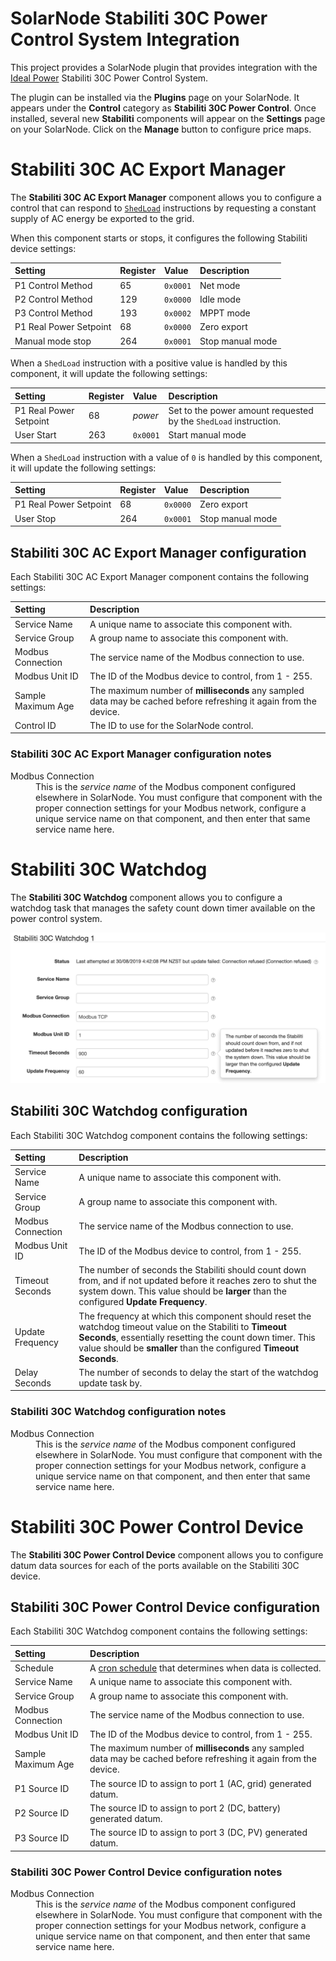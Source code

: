 # SolarNode Stabiliti 30C Power Control System Integration

This project provides a SolarNode plugin that provides integration with the [Ideal
Power][ideal-power] Stabiliti 30C Power Control System.

The plugin can be installed via the **Plugins** page on your SolarNode. It appears under the
**Control** category as **Stabiliti 30C Power Control**. Once installed, several new **Stabiliti**
components will appear on the **Settings** page on your SolarNode. Click on the **Manage** button to
configure price maps.


# Stabiliti 30C AC Export Manager

The **Stabiliti 30C AC Export Manager** component allows you to configure a control that can
respond to [`ShedLoad`][ShedLoad] instructions by requesting a constant supply of AC energy be
exported to the grid.

When this component starts or stops, it configures the following Stabiliti device settings:

| Setting                | Register | Value    | Description |
|:-----------------------|:---------|:---------|:------------|
| P1 Control Method      | 65       | `0x0001` | Net mode |
| P2 Control Method      | 129      | `0x0000` | Idle mode |
| P3 Control Method      | 193      | `0x0002` | MPPT mode |
| P1 Real Power Setpoint | 68       | `0x0000` | Zero export |
| Manual mode stop       | 264      | `0x0001` | Stop manual mode |


When a `ShedLoad` instruction with a positive value is handled by this component, it will update the
following settings:

| Setting                | Register | Value    | Description |
|:-----------------------|:---------|:---------|:------------|
| P1 Real Power Setpoint | 68       | _power_  | Set to the power amount requested by the `ShedLoad` instruction. |
| User Start             | 263      | `0x0001` | Start manual mode |

When a `ShedLoad` instruction with a value of `0` is handled by this component, it will update the
following settings:

| Setting                | Register | Value    | Description |
|:-----------------------|:---------|:---------|:------------|
| P1 Real Power Setpoint | 68       | `0x0000` | Zero export |
| User Stop              | 264      | `0x0001` | Stop manual mode |

## Stabiliti 30C AC Export Manager configuration

Each Stabiliti 30C AC Export Manager component contains the following settings:

| Setting            | Description |
|:-------------------|:------------|
| Service Name       | A unique name to associate this component with. |
| Service Group      | A group name to associate this component with. |
| Modbus Connection  | The service name of the Modbus connection to use. |
| Modbus Unit ID     | The ID of the Modbus device to control, from 1 - 255. |
| Sample Maximum Age | The maximum number of **milliseconds** any sampled data may be cached before refreshing it again from the device. |
| Control ID         | The ID to use for the SolarNode control. |

### Stabiliti 30C AC Export Manager configuration notes

<dl>
	<dt>Modbus Connection</dt>
	<dd>This is the <i>service name</i> of the Modbus component configured elsewhere
	in SolarNode. You must configure that component with the proper connection settings
	for your Modbus network, configure a unique service name on that component, and then
	enter that same service name here.</dd>
</dl>


# Stabiliti 30C Watchdog

The **Stabiliti 30C Watchdog** component allows you to configure a watchdog task that manages the
safety count down timer available on the power control system.

![settings](docs/solarnode-stabiliti-30c-watchdog-settings.png)

## Stabiliti 30C Watchdog configuration

Each Stabiliti 30C Watchdog component contains the following settings:

| Setting            | Description |
|:-------------------|:------------|
| Service Name       | A unique name to associate this component with. |
| Service Group      | A group name to associate this component with. |
| Modbus Connection  | The service name of the Modbus connection to use. |
| Modbus Unit ID     | The ID of the Modbus device to control, from 1 - 255. |
| Timeout Seconds    | The number of seconds the Stabiliti should count down from, and if not updated before it reaches zero to shut the system down. This value should be **larger** than the configured **Update Frequency**. |
| Update Frequency   | The frequency at which this component should reset the watchdog timeout value on the Stabiliti to **Timeout Seconds**, essentially resetting the count down timer. This value should be **smaller** than the configured **Timeout Seconds**. |
| Delay Seconds      | The number of seconds to delay the start of the watchdog update task by. |

### Stabiliti 30C Watchdog configuration notes

<dl>
	<dt>Modbus Connection</dt>
	<dd>This is the <i>service name</i> of the Modbus component configured elsewhere
	in SolarNode. You must configure that component with the proper connection settings
	for your Modbus network, configure a unique service name on that component, and then
	enter that same service name here.</dd>
</dl>


# Stabiliti 30C Power Control Device

The **Stabiliti 30C Power Control Device** component allows you to configure datum data sources for
each of the ports available on the Stabiliti 30C device.

## Stabiliti 30C Power Control Device configuration

Each Stabiliti 30C Watchdog component contains the following settings:

| Setting            | Description |
|:-------------------|:------------|
| Schedule           | A [cron schedule][cron-syntax] that determines when data is collected. |
| Service Name       | A unique name to associate this component with. |
| Service Group      | A group name to associate this component with. |
| Modbus Connection  | The service name of the Modbus connection to use. |
| Modbus Unit ID     | The ID of the Modbus device to control, from 1 - 255. |
| Sample Maximum Age | The maximum number of **milliseconds** any sampled data may be cached before refreshing it again from the device. |
| P1 Source ID       | The source ID to assign to port 1 (AC, grid) generated datum. |
| P2 Source ID       | The source ID to assign to port 2 (DC, battery) generated datum. |
| P3 Source ID       | The source ID to assign to port 3 (DC, PV) generated datum. |

### Stabiliti 30C Power Control Device configuration notes

<dl>
	<dt>Modbus Connection</dt>
	<dd>This is the <i>service name</i> of the Modbus component configured elsewhere
	in SolarNode. You must configure that component with the proper connection settings
	for your Modbus network, configure a unique service name on that component, and then
	enter that same service name here.</dd>
</dl>

[cron-syntax]: https://github.com/SolarNetwork/solarnetwork/wiki/SolarNode-Cron-Job-Syntax
[ideal-power]: http://www.idealpower.com/
[ShedLoad]: https://github.com/SolarNetwork/solarnetwork/wiki/SolarUser-API-enumerated-types#shedload

